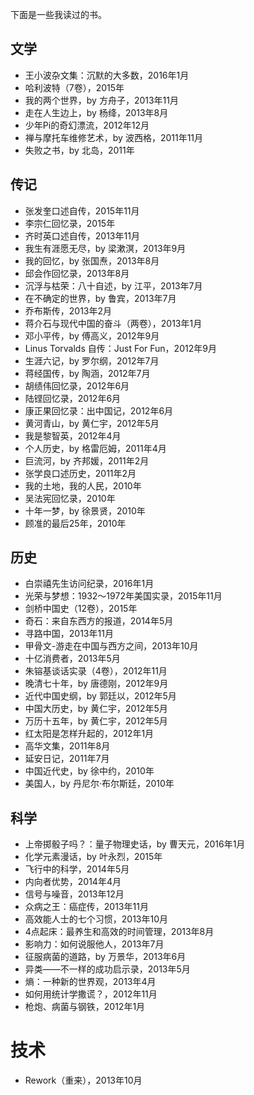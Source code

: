 下面是一些我读过的书。

## 文学

- 王小波杂文集：沉默的大多数，2016年1月
- 哈利波特（7卷），2015年
- 我的两个世界，by 方舟子，2013年11月
- 走在人生边上，by 杨绛，2013年8月
- 少年Pi的奇幻漂流，2012年12月
- 禅与摩托车维修艺术，by 波西格，2011年11月
- 失败之书，by 北岛，2011年

## 传记

- 张发奎口述自传，2015年11月
- 李宗仁回忆录，2015年
- 齐时英口述自传，2013年11月
- 我生有涯愿无尽，by 梁漱溟，2013年9月
- 我的回忆，by 张国焘，2013年8月
- 邱会作回忆录，2013年8月
- 沉浮与枯荣：八十自述，by 江平，2013年7月
- 在不确定的世界，by 鲁宾，2013年7月
- 乔布斯传，2013年2月
- 蒋介石与现代中国的奋斗（两卷），2013年1月
- 邓小平传，by 傅高义，2012年9月
- Linus Torvalds 自传：Just For Fun，2012年9月
- 生涯六记，by 罗尔纲，2012年7月
- 蒋经国传，by 陶涵，2012年7月
- 胡绩伟回忆录，2012年6月
- 陆铿回忆录，2012年6月
- 康正果回忆录：出中国记，2012年6月
- 黄河青山，by 黄仁宇，2012年5月
- 我是黎智英，2012年4月
- 个人历史，by 格雷厄姆，2011年4月
- 巨流河，by 齐邦媛，2011年2月
- 张学良口述历史，2011年2月
- 我的土地，我的人民，2010年
- 吴法宪回忆录，2010年
- 十年一梦，by 徐景贤，2010年
- 顾准的最后25年，2010年

## 历史

- 白崇禧先生访问纪录，2016年1月
- 光荣与梦想：1932～1972年美国实录，2015年11月
- 剑桥中国史（12卷），2015年
- 奇石：来自东西方的报道，2014年5月
- 寻路中国，2013年11月
- 甲骨文-游走在中国与西方之间，2013年10月
- 十亿消费者，2013年5月
- 朱镕基谈话实录（4卷），2012年11月
- 晚清七十年，by 唐德刚，2012年9月
- 近代中国史纲，by 郭廷以，2012年5月
- 中国大历史，by 黄仁宇，2012年5月
- 万历十五年，by 黄仁宇，2012年5月
- 红太阳是怎样升起的，2012年1月
- 高华文集，2011年8月
- 延安日记，2011年7月
- 中国近代史，by 徐中约，2010年
- 美国人，by 丹尼尔·布尔斯廷，2010年

## 科学

- 上帝掷骰子吗？：量子物理史话，by 曹天元，2016年1月
- 化学元素漫话，by 叶永烈，2015年
- 飞行中的科学，2014年5月
- 内向者优势，2014年4月
- 信号与噪音，2013年12月
- 众病之王：癌症传，2013年11月
- 高效能人士的七个习惯，2013年10月
- 4点起床：最养生和高效的时间管理，2013年8月
- 影响力：如何说服他人，2013年7月
- 征服病菌的道路，by 万景华，2013年6月
- 异类——不一样的成功启示录，2013年5月
- 熵：一种新的世界观，2013年4月
- 如何用统计学撒谎？，2012年11月
- 枪炮、病菌与钢铁，2012年1月

# 技术

- Rework（重来），2013年10月
